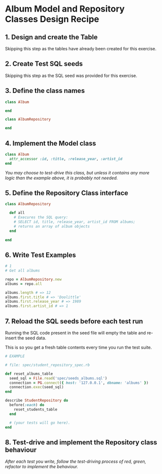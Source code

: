 # Album Model and Repository Classes Design Recipe

## 1. Design and create the Table

Skipping this step as the tables have already been created for this exercise.

## 2. Create Test SQL seeds

Skipping this step as the SQL seed was provided for this exercise.

## 3. Define the class names

```ruby
class Album

end 

class AlbumRepository

end
```

## 4. Implement the Model class

```ruby
class Album
  attr_accessor :id, :title, :release_year, :artist_id
end
```

*You may choose to test-drive this class, but unless it contains any more logic than the example above, it is probably not needed.*

## 5. Define the Repository Class interface

```ruby
class AlbumRepository

  def all 
    # Execures the SQL query:
    # SELECT id, title, release_year, artist_id FROM albums;
    # returns an array of album objects
  end
  
end
```

## 6. Write Test Examples

```ruby
# 1
# Get all albums

repo = AlbumRepository.new 
albums = repo.all

albums.length # => 12
albums.first.title # => 'Doolittle'
albums.first.release_year # => 1989
albums.first.artist_id # => 1
```

## 7. Reload the SQL seeds before each test run

Running the SQL code present in the seed file will empty the table and re-insert the seed data.

This is so you get a fresh table contents every time you run the test suite.

```ruby
# EXAMPLE

# file: spec/student_repository_spec.rb

def reset_albums_table
  seed_sql = File.read('spec/seeds_albums.sql')
  connection = PG.connect({ host: '127.0.0.1', dbname: 'albums' })
  connection.exec(seed_sql)
end

describe StudentRepository do
  before(:each) do 
    reset_students_table
  end

  # (your tests will go here).
end
```

## 8. Test-drive and implement the Repository class behaviour

_After each test you write, follow the test-driving process of red, green, refactor to implement the behaviour._
